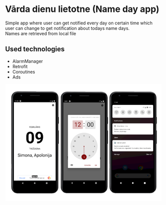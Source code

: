 # Vārda dienu lietotne (Name day app)

Simple app where user can get notified every day on certain time which user can change to get notification about todays name days.  
Names are retrieved from local file
## Used technologies
- AlarmManager
- Retrofit
- Coroutines
- Ads
<img src="https://github.com/chronosye/VardaDienuApp/blob/main/readme.png">
